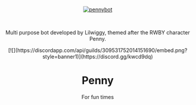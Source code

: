 
<div align="center">
  <br />
  <p>
    <a href="https://pennybot.tk"><img src="https://pennybot.tk/assets/Penny.png" alt="pennybot" /></a>
  </p>
  <br />
  <p>
    
<p style"font-size:50px;">Multi purpose bot developed by Lilwiggy, themed after the RWBY character Penny.</p>
[![](https://discordapp.com/api/guilds/309531752014151690/embed.png?style=banner1)](https://discord.gg/kwcd9dq)
<h1> Penny </h1>
<p style"font-size:50px;">For fun times</p>

